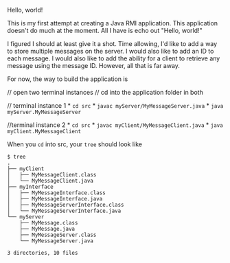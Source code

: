 Hello, world!

This is my first attempt at creating a Java RMI application.
This application doesn't do much at the moment.
All I have is echo out "Hello, world!"

I figured I should at least give it a shot.
Time allowing, I'd like to add a way to store multiple messages on the server.
I would also like to add an ID to each message.
I would also like to add the ability for a client to retrieve any message using the message ID.
However, all that is far away.

For now, the way to build the application is

// open two terminal instances
// cd into the application folder in both

// terminal instance 1
    * `cd src`
    * `javac myServer/MyMessageServer.java`
    * `java myServer.MyMessageServer`

//terminal instance 2
    * `cd src`
    * `javac myClient/MyMessageClient.java`
    * `java myClient.MyMessageClient`

When you `cd` into src, your `tree` should look like

    $ tree
    .
    ├── myClient
    │   ├── MyMessageClient.class
    │   └── MyMessageClient.java
    ├── myInterface
    │   ├── MyMessageInterface.class
    │   ├── MyMessageInterface.java
    │   ├── MyMessageServerInterface.class
    │   └── MyMessageServerInterface.java
    └── myServer
        ├── MyMessage.class
        ├── MyMessage.java
        ├── MyMessageServer.class
        └── MyMessageServer.java

    3 directories, 10 files

